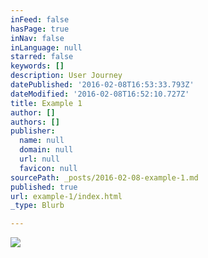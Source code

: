 ```yaml
---
inFeed: false
hasPage: true
inNav: false
inLanguage: null
starred: false
keywords: []
description: User Journey
datePublished: '2016-02-08T16:53:33.793Z'
dateModified: '2016-02-08T16:52:10.727Z'
title: Example 1
author: []
authors: []
publisher:
  name: null
  domain: null
  url: null
  favicon: null
sourcePath: _posts/2016-02-08-example-1.md
published: true
url: example-1/index.html
_type: Blurb

---
```

![](https://the-grid-user-content.s3-us-west-2.amazonaws.com/a437670b-46cb-4e9b-a474-4524548486a9.jpg)